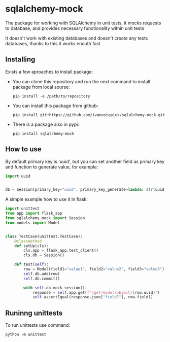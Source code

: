 # sqlalchemy-mock

The package for working with SQLAlchemy in unit tests,
it mocks requests to database, and provides necessary functionality within unit tests

It doesn't work with existing databases and doesn't create any tests databases, thanks to this it works enouth fast

## Installing
Exists a few aproaches to install package:

- You can clone this repository and run the next command to install package from local sourse:
    ```
    pip install -e /path/to/repository
    ```
- You can install this package from github:
    ```
    pip install git+https://github.com/ivanostapiuk/sqlalchemy-mock.git
    ```
- There is a package also in pypi:
    ```
    pip install sqlalchemy-mock
    ```

## How to use
By default primary key is 'uuid', but you can set another field as primary key and function to generate value, for example:

```python
import uuid


db = Session(primary_key="uuid", primary_key_generate=lambda: str(uuid.uuid4()))
```
A simple example how to use it in flask:

```python
import unittest
from app import flask_app
from sqlalchemy_mock import Session
from models import Model


class TestCase(unittest.TestCase):
    @classmethod
    def setUp(cls):
        cls.app = flask_app.test_client()
        cls.db = Session()

    def test(self):
        row = Model(field1="value1", field2="value2", field3="value3")
        self.db.add(row)
        self.db.commit()

        with self.db.mock_session():
            response = self.app.get(f"/get/model/object/{row.uuid}")
            self.assertEqual(response.json["field1"], row.field1)
```


## Runinng unittests
To run unittests use command:

```
python -m unittest
```